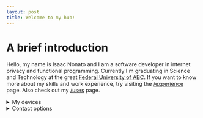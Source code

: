 ```yaml
---
layout: post
title: Welcome to my hub!
---
```


# A brief introduction

Hello, my name is Isaac Nonato and I am a software developer in internet privacy and functional programming. Currently I'm graduating in Science and Technology at the great [Federal University of ABC](https://en.wikipedia.org/wiki/Federal_University_of_ABC). If you want to know more about my skills and work experience, try visiting the [/experience](/experience) page. Also check out my [/uses](/uses) page.

<details markdown="1">
<summary>My devices</summary>
 * ``vulpes`` - Laptop @ Arch Linux (main)
 * ``riga`` - Desktop @ Windows 10
 * ``azura`` - Smartphone @ Android 11 (LineageOS 18.1)
</details>

<details markdown="1">
<summary>Contact options</summary>
* ``nonatoisaac@mailfence.com`` - If you want to hire me, send me an e-mail! (encrypted)
* ``Vulpes#1045`` - My Discord, if you want to chat casually.
* If you want my PGP key, just open a terminal and type: <br>
  ``curl https://isaacnonato.github.io/key.asc | gpg --import``
</details>

